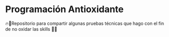 # Programación Antioxidante

🔥🐐Repositorio para compartir algunas pruebas técnicas que hago con el fin de no oxidar las skills 🐐🔥
